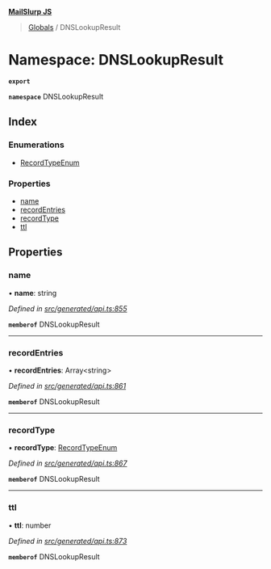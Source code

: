 **[MailSlurp JS](../README.md)**

> [Globals](../README.md) / DNSLookupResult

# Namespace: DNSLookupResult

**`export`** 

**`namespace`** DNSLookupResult

## Index

### Enumerations

* [RecordTypeEnum](../enums/dnslookupresult.recordtypeenum.md)

### Properties

* [name](dnslookupresult.md#name)
* [recordEntries](dnslookupresult.md#recordentries)
* [recordType](dnslookupresult.md#recordtype)
* [ttl](dnslookupresult.md#ttl)

## Properties

### name

•  **name**: string

*Defined in [src/generated/api.ts:855](https://github.com/mailslurp/mailslurp-client/blob/359c034/src/generated/api.ts#L855)*

**`memberof`** DNSLookupResult

___

### recordEntries

•  **recordEntries**: Array\<string>

*Defined in [src/generated/api.ts:861](https://github.com/mailslurp/mailslurp-client/blob/359c034/src/generated/api.ts#L861)*

**`memberof`** DNSLookupResult

___

### recordType

•  **recordType**: [RecordTypeEnum](../enums/dnslookupresult.recordtypeenum.md)

*Defined in [src/generated/api.ts:867](https://github.com/mailslurp/mailslurp-client/blob/359c034/src/generated/api.ts#L867)*

**`memberof`** DNSLookupResult

___

### ttl

•  **ttl**: number

*Defined in [src/generated/api.ts:873](https://github.com/mailslurp/mailslurp-client/blob/359c034/src/generated/api.ts#L873)*

**`memberof`** DNSLookupResult
